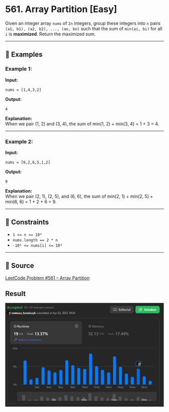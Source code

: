 # 561. Array Partition [Easy]

Given an integer array `nums` of `2n` integers, group these integers into `n` pairs `(a1, b1), (a2, b2), ..., (an, bn)` such that the sum of `min(ai, bi)` for all `i` is **maximized**. Return the maximized sum.

---

## 🧪 Examples

### Example 1:
**Input:**  
```
nums = [1,4,3,2]
```
**Output:**  
```
4
```
**Explanation:**  
When we pair (1, 2) and (3, 4), the sum of min(1, 2) + min(3, 4) = 1 + 3 = 4.

---

### Example 2:
**Input:**  
```
nums = [6,2,6,5,1,2]
```
**Output:**  
```
9
```
**Explanation:**  
When we pair (2, 1), (2, 5), and (6, 6), the sum of min(2, 1) + min(2, 5) + min(6, 6) = 1 + 2 + 6 = 9.

---

## 📌 Constraints
- `1 <= n <= 10⁴`
- `nums.length == 2 * n`
- `-10⁴ <= nums[i] <= 10⁴`

---

## 🔗 Source
[LeetCode Problem #561 – Array Partition](https://leetcode.com/problems/array-partition/)

## Result
![LeetCode Result](../assets/arrayPartion.png)

